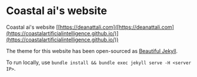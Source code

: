 # Coastal ai's website

Coastal ai's website [[https://deanattali.com]([https://deanattali.com](https://coastalartificialintelligence.github.io/)](https://coastalartificialintelligence.github.io/))

The theme for this website has been open-sourced as [Beautiful Jekyll](https://beautifuljekyll.com/).


To run locally, use `bundle install && bundle exec jekyll serve -H <server IP>`.
